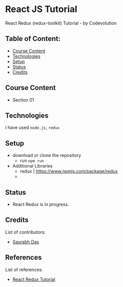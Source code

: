 # React JS Tutorial

React Redux (redux-toolkit) Tutorial - by Codevolution

## Table of Content:

- [Course Content](#course-content)
- [Technologies](#technologies)
- [Setup](#setup)
- [Status](#status)
- [Credits](#credits)

## Course Content

- Section 01


## Technologies

I have used `node.js`, `redux`

## Setup

- download or clone the repository
  - run `npm run`
- Additional Libraries
  - redux | https://www.npmjs.com/package/redux
  - 

## Status

- React Redux is in progress.

## Credits

List of contributors:

- [Saurabh Das](dsumansaurabh@gmail.com)

## References

List of references:

- [React Redux Tutorial](https://youtube.com/playlist?list=PLC3y8-rFHvwheJHvseC3I0HuYI2f46oAK&si=i0yfZesGbX5KF6b2)
